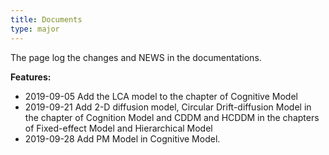```yaml
---
title: Documents
type: major
---
```


The page log the changes and NEWS in the documentations.

**Features:**

* 2019-09-05 Add the LCA model to the chapter of Cognitive Model
* 2019-09-21 Add 2-D diffusion model, Circular Drift-diffusion Model in the chapter of Cognition Model and CDDM and HCDDM in the chapters of Fixed-effect Model and Hierarchical Model
* 2019-09-28 Add PM Model in Cognitive Model. 


